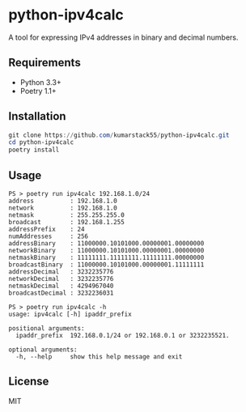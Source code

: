 # python-ipv4calc

A tool for expressing IPv4 addresses in binary and decimal numbers.

## Requirements

* Python 3.3+
* Poetry 1.1+

## Installation

```powershell
git clone https://github.com/kumarstack55/python-ipv4calc.git
cd python-ipv4calc
poetry install
```

## Usage

```console
PS > poetry run ipv4calc 192.168.1.0/24
address          : 192.168.1.0
network          : 192.168.1.0
netmask          : 255.255.255.0
broadcast        : 192.168.1.255
addressPrefix    : 24
numAddresses     : 256
addressBinary    : 11000000.10101000.00000001.00000000
networkBinary    : 11000000.10101000.00000001.00000000
netmaskBinary    : 11111111.11111111.11111111.00000000
broadcastBinary  : 11000000.10101000.00000001.11111111
addressDecimal   : 3232235776
networkDecimal   : 3232235776
netmaskDecimal   : 4294967040
broadcastDecimal : 3232236031
```

```console
PS > poetry run ipv4calc -h
usage: ipv4calc [-h] ipaddr_prefix

positional arguments:
  ipaddr_prefix  192.168.0.1/24 or 192.168.0.1 or 3232235521.

optional arguments:
  -h, --help     show this help message and exit
```

## License

MIT
